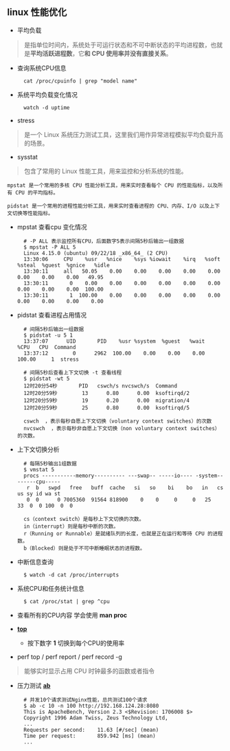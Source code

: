 ## linux 性能优化

- 平均负载

>是指单位时间内，系统处于可运行状态和不可中断状态的平均进程数，也就是**平均活跃进程数**，它**和 CPU 使用率并没有直接关系**。

- 查询系统CPU信息

		cat /proc/cpuinfo | grep "model name"
		
- 系统平均负载变化情况

		watch -d uptime
		
- stress 

>是一个 Linux 系统压力测试工具，这里我们用作异常进程模拟平均负载升高的场景。

- sysstat 

>包含了常用的 Linux 性能工具，用来监控和分析系统的性能。

	mpstat 是一个常用的多核 CPU 性能分析工具，用来实时查看每个 CPU 的性能指标，以及所有 CPU 的平均指标。
	
	pidstat 是一个常用的进程性能分析工具，用来实时查看进程的 CPU、内存、I/O 以及上下文切换等性能指标。
	
- mpstat 查看cpu 变化情况

		# -P ALL 表示监控所有CPU，后面数字5表示间隔5秒后输出一组数据
		$ mpstat -P ALL 5
		Linux 4.15.0 (ubuntu) 09/22/18 _x86_64_ (2 CPU)
		13:30:06     CPU    %usr   %nice    %sys %iowait    %irq   %soft  %steal  %guest  %gnice   %idle
		13:30:11     all   50.05    0.00    0.00    0.00    0.00    0.00    0.00    0.00    0.00   49.95
		13:30:11       0    0.00    0.00    0.00    0.00    0.00    0.00    0.00    0.00    0.00  100.00
		13:30:11       1  100.00    0.00    0.00    0.00    0.00    0.00    0.00    0.00    0.00    0.00
		
- pidstat 查看进程占用情况

		# 间隔5秒后输出一组数据
		$ pidstat -u 5 1
		13:37:07      UID       PID    %usr %system  %guest   %wait    %CPU   CPU  Command
		13:37:12        0      2962  100.00    0.00    0.00    0.00  100.00     1  stress
		
		# 间隔5秒后查看上下文切换 -t 查看线程
		$ pidstat -wt 5 
		12时20分54秒       PID   cswch/s nvcswch/s  Command		12时20分59秒        13      0.80      0.00  ksoftirqd/2		12时20分59秒        19      0.20      0.00  migration/4		12时20分59秒        25      0.80      0.00  ksoftirqd/5
		
		cswch  ，表示每秒自愿上下文切换（voluntary context switches）的次数
		nvcswch  ，表示每秒非自愿上下文切换（non voluntary context switches）的次数。
		
- 上下文切换分析

		# 每隔5秒输出1组数据
		$ vmstat 5
		procs -----------memory---------- ---swap-- -----io---- -system-- ------cpu-----
		 r  b   swpd   free   buff  cache   si   so    bi    bo   in   cs us sy id wa st
		 0  0      0 7005360  91564 818900    0    0     0     0   25   33  0  0 100  0  0
		 
		cs（context switch）是每秒上下文切换的次数。
		in（interrupt）则是每秒中断的次数。
		r（Running or Runnable）是就绪队列的长度，也就是正在运行和等待 CPU 的进程数。
		b（Blocked）则是处于不可中断睡眠状态的进程数。
		
- 中断信息查询

		$ watch -d cat /proc/interrupts

- 系统CPU和任务统计信息

		$ cat /proc/stat | grep ^cpu
		
- 查看所有的CPU内容 学会使用 **man proc**

- [**top**](https://www.cnblogs.com/niuben/p/12017242.html)

	- 按下数字 **1** 切换到每个CPU的使用率

- perf top / perf report / perf record -g

>能够实时显示占用 CPU 时钟最多的函数或者指令

- 压力测试 [**ab**](https://www.cnblogs.com/myvic/p/7703973.html)

		# 并发10个请求测试Nginx性能，总共测试100个请求
		$ ab -c 10 -n 100 http://192.168.124.28:8080
		This is ApacheBench, Version 2.3 <$Revision: 1706008 $>
		Copyright 1996 Adam Twiss, Zeus Technology Ltd, 
		...
		Requests per second:    11.63 [#/sec] (mean)
		Time per request:       859.942 [ms] (mean)
		...